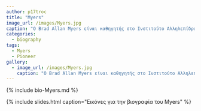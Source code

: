 ```yaml
---
author: p17troc
title: "Myers"
image_url: /images/Myers.jpg
caption: "Ο Brad Allan Myers είναι καθηγητής στο Ινστιτούτο Αλληλεπίδρασης Ανθρώπου-Υπολογιστή στο Πανεπιστήμιο Carnegie Mellon. Κέρδισε το διδακτορικό του στην επιστήμη των υπολογιστών στο Πανεπιστήμιο του Τορόντο το 1987, υπό τον Μπιλ Μπάξτον."
categories:
  - biography
tags:
  - Myers
  - Pioneer
gallery:
  - image_url: /images/Myers.jpg
    caption: "Ο Brad Allan Myers είναι καθηγητής στο Ινστιτούτο Αλληλεπίδρασης Ανθρώπου-Υπολογιστή στο Πανεπιστήμιο Carnegie Mellon. Κέρδισε το διδακτορικό του στην επιστήμη των υπολογιστών στο Πανεπιστήμιο του Τορόντο το 1987, υπό τον Μπιλ Μπάξτον."
---
```


{% include bio-Myers.md %}

{% include slides.html caption="Εικόνες για την βιογραφία του Myers" %}
